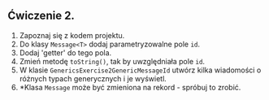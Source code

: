 ## Ćwiczenie 2.

1. Zapoznaj się z kodem projektu.
2. Do klasy `Message<T>` dodaj parametryzowalne pole `id`.
3. Dodaj 'getter' do tego pola.
4. Zmień metodę `toString()`, tak by uwzględniała pole `id`.
5. W klasie `GenericsExercise2GenericMessageId` utwórz kilka wiadomości
   o różnych typach generycznych i je wyświetl.
6. *Klasa `Message` może być zmieniona na rekord - spróbuj to zrobić.